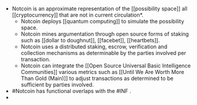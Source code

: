 - Notcoin is an approximate representation of the [[possibility space]] all [[cryptocurrency]] that are not in current circulation*.
	- Notcoin deploys [[quantum computing]] to simulate the possibility space.
	- Notcoin mines argumentation through open source forms of staking such as [[dollar to doughnut]], [[facebet]], [[heartbets]].
	- Notcoin uses a distributed staking, escrow, verification and collection mechanisms as determinable by the parties involved per transaction.
	- Notcoin can integrate the [[Open Source Universal Basic Intelligence Communities]] various metrics such as [[Until We Are Worth More Than Gold (Main)]] to adjust transactions as determined to be sufficient by parties involved.
- #Notcoin has functional overlaps with the #INF .
-